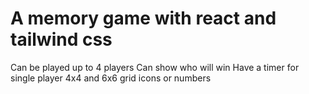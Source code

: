 # A memory game with react and tailwind css

Can be played up to 4 players
Can show who will win
Have a timer for single player
4x4 and 6x6 grid
icons or numbers



